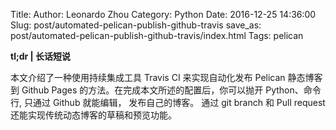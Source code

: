 Title: 
Author: Leonardo Zhou
Category: Python
Date: 2016-12-25 14:36:00
Slug: post/automated-pelican-publish-github-travis
save_as: post/automated-pelican-publish-github-travis/index.html
Tags: pelican

**tl;dr | 长话短说**

本文介绍了一种使用持续集成工具 Travis CI 来实现自动化发布 Pelican 静态博客到 Github Pages 的方法。在完成本文所述的配置后，你可以抛开 Python、命令行, 只通过 Github 就能编辑， 发布自己的博客。 通过 git branch 和 Pull request还能实现传统动态博客的草稿和预览功能。
